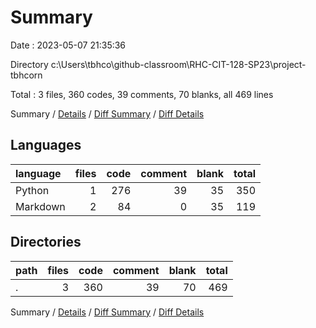 # Summary

Date : 2023-05-07 21:35:36

Directory c:\\Users\\tbhco\\github-classroom\\RHC-CIT-128-SP23\\project-tbhcorn

Total : 3 files,  360 codes, 39 comments, 70 blanks, all 469 lines

Summary / [Details](details.md) / [Diff Summary](diff.md) / [Diff Details](diff-details.md)

## Languages
| language | files | code | comment | blank | total |
| :--- | ---: | ---: | ---: | ---: | ---: |
| Python | 1 | 276 | 39 | 35 | 350 |
| Markdown | 2 | 84 | 0 | 35 | 119 |

## Directories
| path | files | code | comment | blank | total |
| :--- | ---: | ---: | ---: | ---: | ---: |
| . | 3 | 360 | 39 | 70 | 469 |

Summary / [Details](details.md) / [Diff Summary](diff.md) / [Diff Details](diff-details.md)